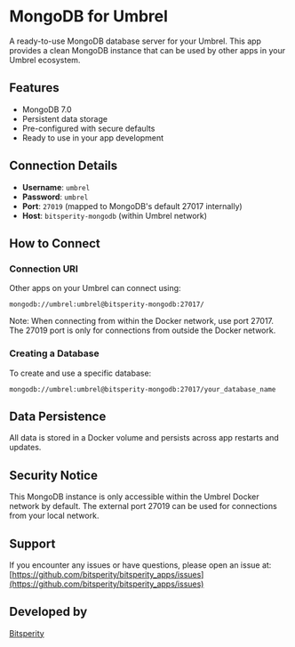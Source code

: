 # MongoDB for Umbrel

A ready-to-use MongoDB database server for your Umbrel. This app provides a clean MongoDB instance that can be used by other apps in your Umbrel ecosystem.

## Features

- MongoDB 7.0
- Persistent data storage
- Pre-configured with secure defaults
- Ready to use in your app development

## Connection Details

- **Username**: `umbrel`
- **Password**: `umbrel`
- **Port**: `27019` (mapped to MongoDB's default 27017 internally)
- **Host**: `bitsperity-mongodb` (within Umbrel network)

## How to Connect

### Connection URI
Other apps on your Umbrel can connect using:

```
mongodb://umbrel:umbrel@bitsperity-mongodb:27017/
```

Note: When connecting from within the Docker network, use port 27017. The 27019 port is only for connections from outside the Docker network.

### Creating a Database

To create and use a specific database:

```
mongodb://umbrel:umbrel@bitsperity-mongodb:27017/your_database_name
```

## Data Persistence

All data is stored in a Docker volume and persists across app restarts and updates.

## Security Notice

This MongoDB instance is only accessible within the Umbrel Docker network by default. The external port 27019 can be used for connections from your local network.

## Support

If you encounter any issues or have questions, please open an issue at:
[https://github.com/bitsperity/bitsperity_apps/issues](https://github.com/bitsperity/bitsperity_apps/issues)

## Developed by

[Bitsperity](https://bitsperity.dev) 